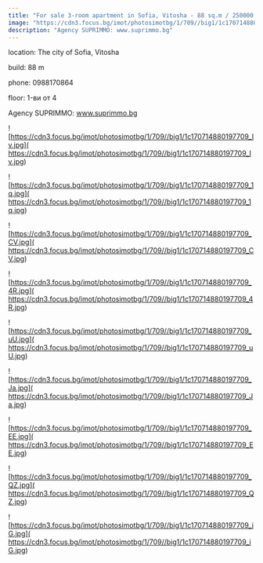 ```yaml
---
title: "For sale 3-room apartment in Sofia, Vitosha - 88 sq.m / 250000 EUR "
image: "https://cdn3.focus.bg/imot/photosimotbg/1/709//big1/1c170714880197709_jX.jpg"
description: "Agency SUPRIMMO: www.suprimmo.bg"
---
```


location: The city of Sofia, Vitosha

build: 88 m

phone: 0988170864

floor: 1-ви от 4

Agency SUPRIMMO: www.suprimmo.bg


![https://cdn3.focus.bg/imot/photosimotbg/1/709//big1/1c170714880197709_Iv.jpg]( https://cdn3.focus.bg/imot/photosimotbg/1/709//big1/1c170714880197709_Iv.jpg)


![https://cdn3.focus.bg/imot/photosimotbg/1/709//big1/1c170714880197709_1q.jpg]( https://cdn3.focus.bg/imot/photosimotbg/1/709//big1/1c170714880197709_1q.jpg)


![https://cdn3.focus.bg/imot/photosimotbg/1/709//big1/1c170714880197709_CV.jpg]( https://cdn3.focus.bg/imot/photosimotbg/1/709//big1/1c170714880197709_CV.jpg)


![https://cdn3.focus.bg/imot/photosimotbg/1/709//big1/1c170714880197709_4R.jpg]( https://cdn3.focus.bg/imot/photosimotbg/1/709//big1/1c170714880197709_4R.jpg)


![https://cdn3.focus.bg/imot/photosimotbg/1/709//big1/1c170714880197709_uU.jpg]( https://cdn3.focus.bg/imot/photosimotbg/1/709//big1/1c170714880197709_uU.jpg)


![https://cdn3.focus.bg/imot/photosimotbg/1/709//big1/1c170714880197709_Ja.jpg]( https://cdn3.focus.bg/imot/photosimotbg/1/709//big1/1c170714880197709_Ja.jpg)


![https://cdn3.focus.bg/imot/photosimotbg/1/709//big1/1c170714880197709_EE.jpg]( https://cdn3.focus.bg/imot/photosimotbg/1/709//big1/1c170714880197709_EE.jpg)


![https://cdn3.focus.bg/imot/photosimotbg/1/709//big1/1c170714880197709_QZ.jpg]( https://cdn3.focus.bg/imot/photosimotbg/1/709//big1/1c170714880197709_QZ.jpg)


![https://cdn3.focus.bg/imot/photosimotbg/1/709//big1/1c170714880197709_iG.jpg]( https://cdn3.focus.bg/imot/photosimotbg/1/709//big1/1c170714880197709_iG.jpg)


